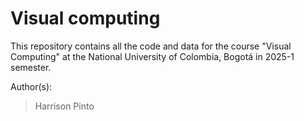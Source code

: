 # Visual computing

This repository contains all the code and data for the course "Visual Computing" at
the National University of Colombia, Bogotá in 2025-1 semester.

Author(s):
 > Harrison Pinto
